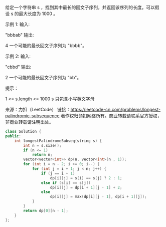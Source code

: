 给定一个字符串 s ，找到其中最长的回文子序列，并返回该序列的长度。可以假设 s 的最大长度为 1000 。

 

示例 1:
输入:

"bbbab"
输出:

4
一个可能的最长回文子序列为 "bbbb"。

示例 2:
输入:

"cbbd"
输出:

2
一个可能的最长回文子序列为 "bb"。

 

提示：

1 <= s.length <= 1000
s 只包含小写英文字母

来源：力扣（LeetCode）
链接：https://leetcode-cn.com/problems/longest-palindromic-subsequence
著作权归领扣网络所有。商业转载请联系官方授权，非商业转载请注明出处。

```cpp
class Solution {
public:
    int longestPalindromeSubseq(string s) {
        int n = s.size();
        if (n <= 1)
            return n;
        vector<vector<int>> dp(n, vector<int>(n , 1));
        for (int i = n - 2; i >= 0; i--) {
            for (int j = i + 1; j < n; j++) {
                if (j == i + 1)
                    dp[i][j] = s[i] == s[j] ? 2 : 1;
                else if (s[i] == s[j])
                    dp[i][j] = dp[i + 1][j - 1] + 2;
                else 
                    dp[i][j] = max(dp[i][j - 1], dp[i + 1][j]);
            }
        }
        return dp[0][n - 1];
    }
};
```

